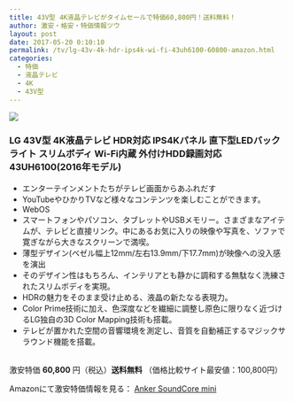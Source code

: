 ```yaml
---
title: 43V型 4K液晶テレビがタイムセールで特価60,800円！送料無料！
author: 激安・格安・特価情報ツウ
layout: post
date: 2017-05-20 0:10:10
permalink: /tv/lg-43v-4k-hdr-ips4k-wi-fi-43uh6100-60800-amazon.html
categories:
  - 特価
  - 液晶テレビ
  - 4K
  - 43V型
---
```


<div class="img-bg2 img_L">
<a target="_blank"  href="https://www.amazon.co.jp/gp/product/B01GZFRVKA/ref=as_li_tl?ie=UTF8&camp=247&creative=1211&creativeASIN=B01GZFRVKA&linkCode=as2&tag=tokkajohotsu-22&linkId=9ef3b37e8edc0172e9bdbaaf75dcf8a8"><img border="0" src="//ws-fe.amazon-adsystem.com/widgets/q?_encoding=UTF8&MarketPlace=JP&ASIN=B01GZFRVKA&ServiceVersion=20070822&ID=AsinImage&WS=1&Format=_SL250_&tag=tokkajohotsu-22" ></a><img src="//ir-jp.amazon-adsystem.com/e/ir?t=tokkajohotsu-22&l=am2&o=9&a=B01GZFRVKA" width="1" height="1" border="0" alt="" style="border:none !important; margin:0px !important;" />
</div>

### LG 43V型 4K液晶テレビ HDR対応 IPS4Kパネル 直下型LEDバックライト スリムボディ Wi-Fi内蔵 外付けHDD録画対応 43UH6100(2016年モデル)
<!--more-->

* エンターテインメントたちがテレビ画面からあふれだす
* YouTubeやひかりTVなど様々なコンテンツを楽しむことができます。
* WebOS
* スマートフォンやパソコン、タブレットやUSBメモリー。さまざまなアイテムが、テレビと直接リンク。中にあるお気に入りの映像や写真を、ソファで寛ぎながら大きなスクリーンで満喫。
* 薄型デザイン(ベゼル幅上12mm/左右13.9mm/下17.7mm)が映像への没入感を演出
* そのデザイン性はもちろん、インテリアとも静かに調和する無駄なく洗練されたスリムボディを実現。
* HDRの魅力をそのまま受け止める、液晶の新たなる表現力。
* Color Prime技術に加え、色深度などを繊細に調整し原色に限りなく近づけるLG独自の3D Color Mapping技術も搭載。
* テレビが置かれた空間の音響環境を測定し、音質を自動補正するマジックサラウンド機能を搭載。

<br clear="all" />激安特価 <span class="tokka-price"><strong>60,800</strong></span> 円（税込）**送料無料**
（価格比較サイト最安値：100,800円）

Amazonにて激安特価情報を見る： <span class="fs150p"><a href="https://www.amazon.co.jp/gp/product/B01GZFRVKA/ref=as_li_tl?ie=UTF8&camp=247&creative=1211&creativeASIN=B01GZFRVKA&linkCode=as2&tag=tokkajohotsu-22&linkId=9ef3b37e8edc0172e9bdbaaf75dcf8a8" target="_blank">Anker SoundCore mini</a></span>
